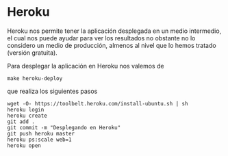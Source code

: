 # Heroku

Heroku nos permite tener la aplicación desplegada en un medio intermedio, el cual nos puede ayudar para ver los resultados no obstante no lo considero un medio de producción, almenos al nivel que lo hemos tratado (versión gratuita).

Para desplegar la aplicación en Heroku nos valemos de

```
make heroku-deploy
```

que realiza los siguientes pasos

```
wget -O- https://toolbelt.heroku.com/install-ubuntu.sh | sh
heroku login
heroku create
git add .
git commit -m "Desplegando en Heroku"
git push heroku master
heroku ps:scale web=1
heroku open
```
